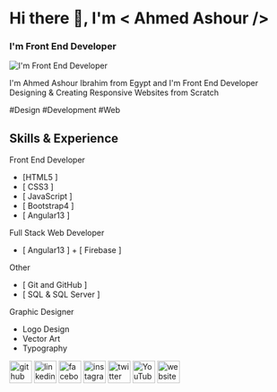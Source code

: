 # Hi there 👋, I'm < Ahmed Ashour />
### I'm Front End Developer  
![I'm Front End Developer  ]()

I'm Ahmed Ashour Ibrahim from Egypt and I'm Front End Developer Designing & Creating Responsive Websites from Scratch    
                                                                                          
#Design
#Development
#Web
## Skills & Experience
Front End Developer 
- [HTML5 ]
- [ CSS3 ] 
- [ JavaScript ] 
- [ Bootstrap4 ] 
- [ Angular13 ] 


Full Stack Web Developer
- [ Angular13 ] + [ Firebase ] 


Other
- [ Git and GitHub ] 
- [ SQL &  SQL Server ]


Graphic Designer
- Logo Design 
- Vector Art 
- Typography



[<img src='https://cdn.jsdelivr.net/npm/simple-icons@3.0.1/icons/github.svg' alt='github' height='40'>](https://github.com/ash356)  [<img src='https://cdn.jsdelivr.net/npm/simple-icons@3.0.1/icons/linkedin.svg' alt='linkedin' height='40'>](https://www.linkedin.com/in/ahmed-ashour-96024a210//)  [<img src='https://cdn.jsdelivr.net/npm/simple-icons@3.0.1/icons/facebook.svg' alt='facebook' height='40'>](https://www.facebook.com/a7med3shour2020/)  [<img src='https://cdn.jsdelivr.net/npm/simple-icons@3.0.1/icons/instagram.svg' alt='instagram' height='40'>](https://www.instagram.com/ahmedashour_2020/?fbclid=IwAR0p9mGxrk1wcftODeZrCVEApIPnEJH4FP2CqmuZL6QHPPaiokq0dAFor8s/)  [<img src='https://cdn.jsdelivr.net/npm/simple-icons@3.0.1/icons/twitter.svg' alt='twitter' height='40'>](https://twitter.com/ahmedas18362884)  [<img src='https://cdn.jsdelivr.net/npm/simple-icons@3.0.1/icons/youtube.svg' alt='YouTube' height='40'>](https://www.youtube.com/channel/UCdU95owpu8nPvPS7SIbZ8gw)  [<img src='https://cdn.jsdelivr.net/npm/simple-icons@3.0.1/icons/icloud.svg' alt='website' height='40'>](https://ash356.github.io/Portfolio-01/HTML/)  



<!---
ash356/ash356 is a ✨ special ✨ repository because its `README.md` (this file) appears on your GitHub profile.
You can click the Preview link to take a look at your changes.
--->

